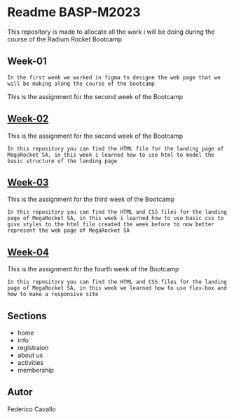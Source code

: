 # Readme BASP-M2023

This repository is made to allocate all the work i will be doing during the course of the Radium Rocket Bootcamp

## Week-01

`In the first week we worked in figma to designe the web page that we will be making along the course of the bootcamp `

This is the assignment for the second week of the Bootcamp

## [Week-02](https://github.com/CavalloFede/BaSP-2023/tree/master/Week-02)

This is the assignment for the second week of the Bootcamp

`In this repository you can find the HTML file for the landing page of MegaRocket SA, in this week i learned how to use html to model the basic structure of the landing page`

## [Week-03](https://github.com/CavalloFede/BaSP-2023/tree/master/Week-03)

This is the assignment for the third week of the Bootcamp

`In this repository you can find the HTML and CSS files for the landing page of MegaRocket SA, in this week i learned how to use basic css to give styles to the html file created the week before to now better represent the web page of MegaRocket SA`

## [Week-04](https://github.com/CavalloFede/BaSP-2023/tree/master/Week-04)

This is the assignment for the fourth week of the Bootcamp

`In this repository you can find the HTML and CSS files for the landing page of MegaRocket SA, in this week we learned how to use flex-box and how to make a responsive site`

## Sections

* home
* info
* registraion
* about us
* activities
* membership

## Autor

Federico Cavallo
